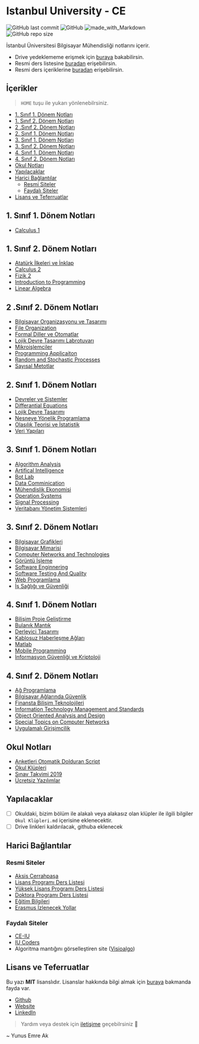 # Istanbul University - CE <!-- omit in toc -->

![GitHub last commit](https://img.shields.io/github/last-commit/yedhrab/IstanbulUniversity-CE.svg?label=Son%20G%C3%BCncelleme&style=popout)
![GitHub](https://img.shields.io/github/license/yedhrab/IstanbulUniversity-CE.svg?label=Lisans&style=popout)
![made_with_Markdown](https://img.shields.io/badge/%C4%B0%C3%A7erik-Markdown-blue.svg)
![GitHub repo size](https://img.shields.io/github/repo-size/yedhrab/IstanbulUniversity-CE.svg?label=Boyut&style=popout)

İstanbul Üniversitesi Bilgisayar Mühendisliği notlarını içerir.

- Drive yedeklememe erişmek için [buraya][Drive] bakabilirsin.
- Resmi ders listesine [buradan][Ders Listesi] erişebilirsin.
- Resmi ders içeriklerine [buradan][Ders İçerikleri] erişebilirsin.

## İçerikler <!-- omit in toc -->

> `HOME` tuşu ile yukarı yönlenebilrsiniz.

- [1. Sınıf 1. Dönem Notları](#1-s%C4%B1n%C4%B1f-1-d%C3%B6nem-notlar%C4%B1)
- [1. Sınıf 2. Dönem Notları](#1-s%C4%B1n%C4%B1f-2-d%C3%B6nem-notlar%C4%B1)
- [2 .Sınıf 2. Dönem Notları](#2-s%C4%B1n%C4%B1f-2-d%C3%B6nem-notlar%C4%B1)
- [2. Sınıf 1. Dönem Notları](#2-s%C4%B1n%C4%B1f-1-d%C3%B6nem-notlar%C4%B1)
- [3. Sınıf 1. Dönem Notları](#3-s%C4%B1n%C4%B1f-1-d%C3%B6nem-notlar%C4%B1)
- [3. Sınıf 2. Dönem Notları](#3-s%C4%B1n%C4%B1f-2-d%C3%B6nem-notlar%C4%B1)
- [4. Sınıf 1. Dönem Notları](#4-s%C4%B1n%C4%B1f-1-d%C3%B6nem-notlar%C4%B1)
- [4. Sınıf 2. Dönem Notları](#4-s%C4%B1n%C4%B1f-2-d%C3%B6nem-notlar%C4%B1)
- [Okul Notları](#okul-notlar%C4%B1)
- [Yapılacaklar](#yap%C4%B1lacaklar)
- [Harici Bağlantılar](#harici-ba%C4%9Flant%C4%B1lar)
  - [Resmi Siteler](#resmi-siteler)
  - [Faydalı Siteler](#faydal%C4%B1-siteler)
- [Lisans ve Teferruatlar](#lisans-ve-teferruatlar)

<!--Index-->

## 1. Sınıf 1. Dönem Notları

- [Calculus 1](./1.%20S%C4%B1n%C4%B1f%201.%20D%C3%B6nem%20Notlar%C4%B1/Calculus%201.md)

## 1. Sınıf 2. Dönem Notları

- [Atatürk İlkeleri ve İnklap](./1.%20S%C4%B1n%C4%B1f%202.%20D%C3%B6nem%20Notlar%C4%B1/Atat%C3%BCrk%20%C4%B0lkeleri%20ve%20%C4%B0nklap.md)
- [Calculus 2](./1.%20S%C4%B1n%C4%B1f%202.%20D%C3%B6nem%20Notlar%C4%B1/Calculus%202.md)
- [Fizik 2](./1.%20S%C4%B1n%C4%B1f%202.%20D%C3%B6nem%20Notlar%C4%B1/Fizik%202.md)
- [Introduction to Programming](./1.%20S%C4%B1n%C4%B1f%202.%20D%C3%B6nem%20Notlar%C4%B1/Introduction%20to%20Programming.md)
- [Linear Algebra](./1.%20S%C4%B1n%C4%B1f%202.%20D%C3%B6nem%20Notlar%C4%B1/Linear%20Algebra.md)

## 2 .Sınıf 2. Dönem Notları

- [Bilgisayar Organizasyonu ve Tasarımı](./2%20.S%C4%B1n%C4%B1f%202.%20D%C3%B6nem%20Notlar%C4%B1/Bilgisayar%20Organizasyonu%20ve%20Tasar%C4%B1m%C4%B1.md)
- [File Organization](./2%20.S%C4%B1n%C4%B1f%202.%20D%C3%B6nem%20Notlar%C4%B1/File%20Organization.md)
- [Formal Diller ve Otomatlar](./2%20.S%C4%B1n%C4%B1f%202.%20D%C3%B6nem%20Notlar%C4%B1/Formal%20Diller%20ve%20Otomatlar.md)
- [Lojik Devre Tasarımı Labrotuvarı](./2%20.S%C4%B1n%C4%B1f%202.%20D%C3%B6nem%20Notlar%C4%B1/Lojik%20Devre%20Tasar%C4%B1m%C4%B1%20Labrotuvar%C4%B1.md)
- [Mikroişlemciler](./2%20.S%C4%B1n%C4%B1f%202.%20D%C3%B6nem%20Notlar%C4%B1/Mikroi%C5%9Flemciler.md)
- [Programming Applicaiton](./2%20.S%C4%B1n%C4%B1f%202.%20D%C3%B6nem%20Notlar%C4%B1/Programming%20Applicaiton.md)
- [Random and Stochastic Processes](./2%20.S%C4%B1n%C4%B1f%202.%20D%C3%B6nem%20Notlar%C4%B1/Random%20and%20Stochastic%20Processes.md)
- [Sayısal Metotlar](./2%20.S%C4%B1n%C4%B1f%202.%20D%C3%B6nem%20Notlar%C4%B1/Say%C4%B1sal%20Metotlar.md)

## 2. Sınıf 1. Dönem Notları

- [Devreler ve Sistemler](./2.%20S%C4%B1n%C4%B1f%201.%20D%C3%B6nem%20Notlar%C4%B1/Devreler%20ve%20Sistemler.md)
- [Differantial Equations](./2.%20S%C4%B1n%C4%B1f%201.%20D%C3%B6nem%20Notlar%C4%B1/Differantial%20Equations.md)
- [Lojik Devre Tasarımı](./2.%20S%C4%B1n%C4%B1f%201.%20D%C3%B6nem%20Notlar%C4%B1/Lojik%20Devre%20Tasar%C4%B1m%C4%B1.md)
- [Nesneye Yönelik Programlama](./2.%20S%C4%B1n%C4%B1f%201.%20D%C3%B6nem%20Notlar%C4%B1/Nesneye%20Y%C3%B6nelik%20Programlama.md)
- [Olasılık Teorisi ve İstatistik](./2.%20S%C4%B1n%C4%B1f%201.%20D%C3%B6nem%20Notlar%C4%B1/Olas%C4%B1l%C4%B1k%20Teorisi%20ve%20%C4%B0statistik.md)
- [Veri Yapıları](./2.%20S%C4%B1n%C4%B1f%201.%20D%C3%B6nem%20Notlar%C4%B1/Veri%20Yap%C4%B1lar%C4%B1.md)

## 3. Sınıf 1. Dönem Notları

- [Algorithm Analysis](./3.%20S%C4%B1n%C4%B1f%201.%20D%C3%B6nem%20Notlar%C4%B1/Algorithm%20Analysis.md)
- [Artifical Intelligence](./3.%20S%C4%B1n%C4%B1f%201.%20D%C3%B6nem%20Notlar%C4%B1/Artifical%20Intelligence.md)
- [Bot Lab](./3.%20S%C4%B1n%C4%B1f%201.%20D%C3%B6nem%20Notlar%C4%B1/Bot%20Lab.md)
- [Data Comminication](./3.%20S%C4%B1n%C4%B1f%201.%20D%C3%B6nem%20Notlar%C4%B1/Data%20Comminication.md)
- [Mühendislik Ekonomisi](./3.%20S%C4%B1n%C4%B1f%201.%20D%C3%B6nem%20Notlar%C4%B1/M%C3%BChendislik%20Ekonomisi.md)
- [Operation Systems](./3.%20S%C4%B1n%C4%B1f%201.%20D%C3%B6nem%20Notlar%C4%B1/Operation%20Systems.md)
- [Signal Processing](./3.%20S%C4%B1n%C4%B1f%201.%20D%C3%B6nem%20Notlar%C4%B1/Signal%20Processing.md)
- [Veritabanı Yönetim Sistemleri](./3.%20S%C4%B1n%C4%B1f%201.%20D%C3%B6nem%20Notlar%C4%B1/Veritaban%C4%B1%20Y%C3%B6netim%20Sistemleri.md)

## 3. Sınıf 2. Dönem Notları

- [Bilgisayar Grafikleri](./3.%20S%C4%B1n%C4%B1f%202.%20D%C3%B6nem%20Notlar%C4%B1/Bilgisayar%20Grafikleri.md)
- [Bilgisayar Mimarisi](./3.%20S%C4%B1n%C4%B1f%202.%20D%C3%B6nem%20Notlar%C4%B1/Bilgisayar%20Mimarisi.md)
- [Computer Networks and Technologies](./3.%20S%C4%B1n%C4%B1f%202.%20D%C3%B6nem%20Notlar%C4%B1/Computer%20Networks%20and%20Technologies.md)
- [Görüntü İşleme](./3.%20S%C4%B1n%C4%B1f%202.%20D%C3%B6nem%20Notlar%C4%B1/G%C3%B6r%C3%BCnt%C3%BC%20%C4%B0%C5%9Fleme.md)
- [Software Enginnering](./3.%20S%C4%B1n%C4%B1f%202.%20D%C3%B6nem%20Notlar%C4%B1/Software%20Enginnering.md)
- [Software Testing And Quality](./3.%20S%C4%B1n%C4%B1f%202.%20D%C3%B6nem%20Notlar%C4%B1/Software%20Testing%20And%20Quality.md)
- [Web Programlama](./3.%20S%C4%B1n%C4%B1f%202.%20D%C3%B6nem%20Notlar%C4%B1/Web%20Programlama.md)
- [İş Sağlığı ve Güvenliği](./3.%20S%C4%B1n%C4%B1f%202.%20D%C3%B6nem%20Notlar%C4%B1/%C4%B0%C5%9F%20Sa%C4%9Fl%C4%B1%C4%9F%C4%B1%20ve%20G%C3%BCvenli%C4%9Fi.md)

## 4. Sınıf 1. Dönem Notları

- [Bilişim Proje Geliştirme](./4.%20S%C4%B1n%C4%B1f%201.%20D%C3%B6nem%20Notlar%C4%B1/Bili%C5%9Fim%20Proje%20Geli%C5%9Ftirme.md)
- [Bulanık Mantık](./4.%20S%C4%B1n%C4%B1f%201.%20D%C3%B6nem%20Notlar%C4%B1/Bulan%C4%B1k%20Mant%C4%B1k.md)
- [Derleyici Tasarımı](./4.%20S%C4%B1n%C4%B1f%201.%20D%C3%B6nem%20Notlar%C4%B1/Derleyici%20Tasar%C4%B1m%C4%B1.md)
- [Kablosuz Haberleşme Ağları](./4.%20S%C4%B1n%C4%B1f%201.%20D%C3%B6nem%20Notlar%C4%B1/Kablosuz%20Haberle%C5%9Fme%20A%C4%9Flar%C4%B1.md)
- [Matlab](./4.%20S%C4%B1n%C4%B1f%201.%20D%C3%B6nem%20Notlar%C4%B1/Matlab.md)
- [Mobile Programming](./4.%20S%C4%B1n%C4%B1f%201.%20D%C3%B6nem%20Notlar%C4%B1/Mobile%20Programming.md)
- [İnformasyon Güvenliği ve Kriptoloji](./4.%20S%C4%B1n%C4%B1f%201.%20D%C3%B6nem%20Notlar%C4%B1/%C4%B0nformasyon%20G%C3%BCvenli%C4%9Fi%20ve%20Kriptoloji.md)

## 4. Sınıf 2. Dönem Notları

- [Ağ Programlama](./4.%20S%C4%B1n%C4%B1f%202.%20D%C3%B6nem%20Notlar%C4%B1/A%C4%9F%20Programlama.md)
- [Bilgisayar Ağlarında Güvenlik](./4.%20S%C4%B1n%C4%B1f%202.%20D%C3%B6nem%20Notlar%C4%B1/Bilgisayar%20A%C4%9Flar%C4%B1nda%20G%C3%BCvenlik.md)
- [Finansta Bilişim Teknolojileri](./4.%20S%C4%B1n%C4%B1f%202.%20D%C3%B6nem%20Notlar%C4%B1/Finansta%20Bili%C5%9Fim%20Teknolojileri.md)
- [Information Technology Management and Standards](./4.%20S%C4%B1n%C4%B1f%202.%20D%C3%B6nem%20Notlar%C4%B1/Information%20Technology%20Management%20and%20Standards.md)
- [Object Oriented Analysis and Design](./4.%20S%C4%B1n%C4%B1f%202.%20D%C3%B6nem%20Notlar%C4%B1/Object%20Oriented%20Analysis%20and%20Design.md)
- [Special Topics on Computer Networks](./4.%20S%C4%B1n%C4%B1f%202.%20D%C3%B6nem%20Notlar%C4%B1/Special%20Topics%20on%20Computer%20Networks.md)
- [Uygulamalı Girişimcilik](./4.%20S%C4%B1n%C4%B1f%202.%20D%C3%B6nem%20Notlar%C4%B1/Uygulamal%C4%B1%20Giri%C5%9Fimcilik.md)

## Okul Notları

- [Anketleri Otomatik Dolduran Script](./Okul%20Notlar%C4%B1/Anketleri%20Otomatik%20Dolduran%20Script.md)
- [Okul Klüpleri](./Okul%20Notlar%C4%B1/Okul%20Kl%C3%BCpleri.md)
- [Sınav Takvimi 2019](./Okul%20Notlar%C4%B1/S%C4%B1nav%20Takvimi%202019.pdf)
- [Ücretsiz Yazılımlar](./Okul%20Notlar%C4%B1/%C3%9Ccretsiz%20Yaz%C4%B1l%C4%B1mlar.md)

<!--Index-->

## Yapılacaklar

- [ ] Okuldaki, bizim bölüm ile alakalı veya alakasız olan klüpler ile ilgili bilgiler `Okul Klüpleri.md` içerisine eklenecektir.
- [ ] Drive linkleri kaldırılacak, githuba eklenecek

## Harici Bağlantılar

### Resmi Siteler

- [Aksis Cerrahpaşa](https://aksis.istanbulc.edu.tr/Account/LogOn)
- [Lisans Programı Ders Listesi]
- [Yüksek Lisans Programı Ders Listesi]
- [Doktora Programı Ders Listesi]
- [Eğitim Bilgileri]
- [Erasmus İzlenecek Yollar][Erasmus]

### Faydalı Siteler

- [CE-IU][CE-IU]
- [IU Coders][IU Coders]
- Algoritma mantığını görselleştiren site ([Visioalgo][Visioalgo])

[Drive]: https://drive.google.com/open?id=1QtX2y1_3nMX1MQS7bDO6ChxXAln34ZQn
[Ders Listesi]: http://ebs.istanbulc.edu.tr/home/dersprogram/?id=1092
[CE-IU]: http://ce-iu.tk/
[Ders İçerikleri]: res%2FBilgisayar%20M%C3%BChendisli%C4%9Fi%20Ders%20%C4%B0%C3%A7eri%C4%9Fi.pdf
[IU Coders]: http://www.iucoders.com/index.jsp
[Visioalgo]: https://visualgo.net/en
[Lisans Programı Ders Listesi]: http://ebs.istanbulc.edu.tr/home/dersprogram/?id=1092
[Yüksek Lisans Programı Ders Listesi]: http://ebs.istanbulc.edu.tr/home/dersprogram/?id=1797
[Doktora Programı Ders Listesi]: http://ebs.istanbulc.edu.tr/home/dersprogram/?id=2183
[Eğitim Bilgileri]: http://bilgisayar.muhendislik.istanbulc.edu.tr/tr/content/egitim/lisans
[Erasmus]: res/2019-2020-erasmus-izlenecek-yollar.pdf

## Lisans ve Teferruatlar

Bu yazı **MIT** lisanslıdır. Lisanslar hakkında bilgi almak için [buraya](https://choosealicense.com/licenses/) bakmanda fayda var.

- [Github](https://github.com/yedhrab)
- [Website](https://yemreak.com)
- [LinkedIn](https://www.linkedin.com/in/yemreak/)

> Yardım veya destek için [iletişime](mailto::yedhrab@gmail.com?subject=IstanbulUniversity-CE%20%7C%20Github) geçebilrsiniz 🤗

~ Yunus Emre Ak